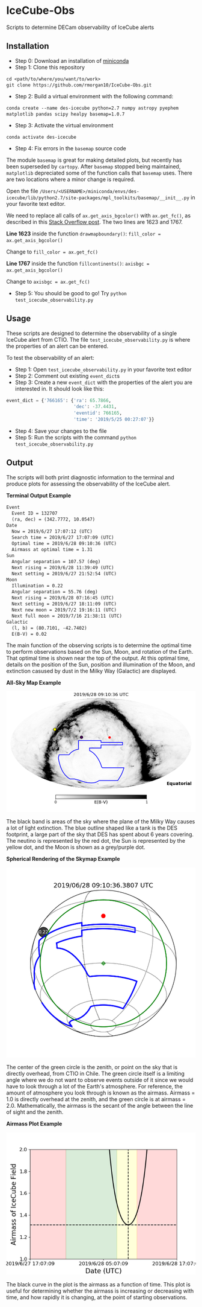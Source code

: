 # IceCube-Obs
Scripts to determine DECam observability of IceCube alerts

## Installation

- Step 0: Download an installation of [miniconda](https://docs.conda.io/en/latest/miniconda.html)
- Step 1: Clone this repository

```
cd <path/to/where/you/want/to/work>
git clone https://github.com/rmorgan10/IceCube-Obs.git
```

- Step 2: Build a virtual environment with the following command:

```
conda create --name des-icecube python=2.7 numpy astropy pyephem matplotlib pandas scipy healpy basemap=1.0.7
```

- Step 3: Activate the virtual environment

```
conda activate des-icecube
```

- Step 4: Fix errors in the `basemap` source code

The module `basemap` is great for making detailed plots, but recently has been superseded by `cartopy`. After `basemap` stopped being maintained, `matplotlib` depreciated some of the function calls that `basemap` uses. There are two locations where a minor change is required.

Open the file `/Users/<USERNAME>/miniconda/envs/des-icecube/lib/python2.7/site-packages/mpl_toolkits/basemap/__init__.py` in your favorite text editor.

We need to replace all calls of `ax.get_axis_bgcolor()` with `ax.get_fc()`, as described in this [Stack Overflow post](https://stackoverflow.com/questions/50691151/axessubplot-object-has-no-attribute-get-axis-bgcolor). The two lines are 1623 and 1767.

**Line 1623** inside the function `drawmapboundary()`: `fill_color = ax.get_axis_bgcolor()`

Change to `fill_color = ax.get_fc()`

**Line 1767** inside the function `fillcontinents()`: `axisbgc = ax.get_axis_bgcolor()`

Change to `axisbgc = ax.get_fc()`

- Step 5: You should be good to go! Try `python test_icecube_observability.py`

## Usage

These scripts are designed to determine the observability of a single IceCube alert from CTIO. The file `test_icecube_observability.py` is where the properties of an alert can be entered.

To test the observability of an alert:

- Step 1: Open `test_icecube_observability.py` in your favorite text editor
- Step 2: Comment out existing `event_dict`s
- Step 3: Create a new `event_dict` with the properties of the alert you are interested in. It should look like this:

```python
event_dict = {'766165': {'ra': 65.7866,
                         'dec': -37.4431,
                         'eventid': 766165,
                         'time': '2019/5/25 00:27:07'}}
```

- Step 4: Save your changes to the file
- Step 5: Run the scripts with the command `python test_icecube_observability.py`

## Output

The scripts will both print diagnostic information to the terminal and produce plots for assessing the observability of the IceCube alert.

**Terminal Output Example**

```
Event
  Event ID = 132707
  (ra, dec) = (342.7772, 10.0547)
Date
  Now = 2019/6/27 17:07:12 (UTC)
  Search time = 2019/6/27 17:07:09 (UTC)
  Optimal time = 2019/6/28 09:10:36 (UTC)
  Airmass at optimal time = 1.31
Sun
  Angular separation = 107.57 (deg)
  Next rising = 2019/6/28 11:39:49 (UTC)
  Next setting = 2019/6/27 21:52:54 (UTC)
Moon
  Illumination = 0.22
  Angular separation = 55.76 (deg)
  Next rising = 2019/6/28 07:16:45 (UTC)
  Next setting = 2019/6/27 18:11:09 (UTC)
  Next new moon = 2019/7/2 19:16:11 (UTC)
  Next full moon = 2019/7/16 21:38:11 (UTC)
Galactic
  (l, b) = (80.7101, -42.7402)
  E(B-V) = 0.02
```

The main function of the observing scripts is to determine the optimal time to perform observations based on the Sun, Moon, and rotation of the Earth. That optimal time is shown near the top of the output. At this optimal time, details on the position of the Sun, position and illumination of the Moon, and extinction casused by dust in the Milky Way (Galactic) are displayed.

**All-Sky Map Example**

![](./output/skymap.example)

The black band is areas of the sky where the plane of the Milky Way causes a lot of light extinction. The blue outline shaped like a tank is the DES footprint, a large part of the sky that DES has spent about 6 years covering. The neutino is represented by the red dot, the Sun is represented by the yellow dot, and the Moon is shown as a grey/purple dot.

**Spherical Rendering of the Skymap Example**

![](./output/ortho.example)

The center of the green circle is the zenith, or point on the sky that is directly overhead, from CTIO in Chile. The green circle itself is a limiting angle where we do not want to observe events outside of it since we would have to look through a lot of the Earth's atmosphere. For reference, the amount of atmosphere you look through is known as the airmass. Airmass = 1.0 is directly overhead at the zenith, and the green circle is at airmass = 2.0. Mathematically, the airmass is the secant of the angle between the line of sight and the zenith.

**Airmass Plot Example**

![](./output/airmass.example)

The black curve in the plot is the airmass as a function of time. This plot is useful for determining whether the airmass is increasing or decreasing with time, and how rapidly it is changing, at the point of starting observations.


